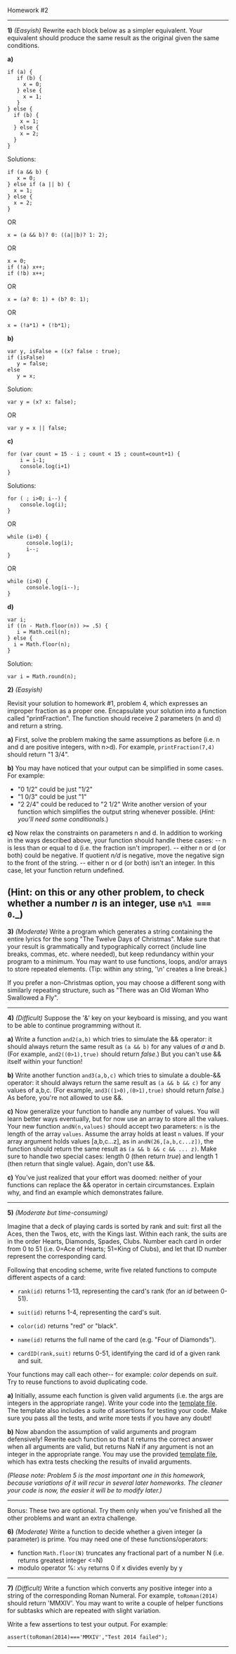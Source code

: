 Homework #2

---


**1)** _(Easyish)_
Rewrite each block below as a simpler equivalent.  Your equivalent should produce the same result as the original given the same conditions.

**a)**

```
if (a) {
   if (b) {
     x = 0;
   } else {
     x = 1;
   }
} else {
  if (b) {
    x = 1;
  } else {
    x = 2;
  }
}
```

Solutions:
```
if (a && b) {
   x = 0;
} else if (a || b) {
  x = 1;
} else {
  x = 2;
}
```
OR
```
x = (a && b)? 0: ((a||b)? 1: 2);
```
OR
```
x = 0;
if (!a) x++;
if (!b) x++;
```
OR
```
x = (a? 0: 1) + (b? 0: 1);
```
OR
```
x = (!a*1) + (!b*1);
```

**b)**
```
var y, isFalse = ((x? false : true);
if (isFalse)
   y = false;
else
   y = x;
```
Solution:
```
var y = (x? x: false);
```
OR
```
var y = x || false;
```

**c)**
```
for (var count = 15 - i ; count < 15 ; count=count+1) {
    i = i-1;
    console.log(i+1)
}
```

Solutions:
```
for ( ; i>0; i--) {
    console.log(i);
}
```
OR
```
while (i>0) {
      console.log(i);
      i--;
}
```
OR
```
while (i>0) {
      console.log(i--);
}
```

**d)**
```
var i;
if ((n - Math.floor(n)) >= .5) {
   i = Math.ceil(n);
} else {
  i = Math.floor(n);
}
```
Solution:
```
var i = Math.round(n);
```




**2)** _(Easyish)_

Revisit your solution to homework #1, problem 4, which expresses an improper fraction as a proper one.  Encapsulate your solution into a function called "printFraction".  The function should receive 2 parameters (n and d) and return a string.

**a)** First, solve the problem making the same assumptions as before (i.e. n and d are positive integers, with n>d).  For example, `printFraction(7,4)` should return "1 3/4".

**b)** You may have noticed that your output can be simplified in some cases.  For example:
- "0 1/2" could be just "1/2"
- "1 0/3" could be just "1"
- "2 2/4" could be reduced to "2 1/2"
Write another version of your function which simplifies the output string whenever possible.
(_Hint: you'll need some conditionals._)

**c)** Now relax the constraints on parameters n and d.  In addition to working in the ways described above, your function should handle these cases:
-- n is less than or equal to d (i.e. the fraction isn't improper).
-- either n or d (or both) could be negative.  If quotient _n/d_ is negative, move the negative sign to the front of the string.
-- either n or d (or both) isn't an integer.  In this case, let your function return undefined.

(Hint: on this or any other problem, to check whether a number _n_ is an integer, use `n%1 === 0`._)
---

**3)** _(Moderate)_
Write a program which generates a string containing the entire lyrics for the song "The Twelve Days of Christmas".  Make sure that your result is grammatically and typographically correct (include line breaks, commas, etc. where needed), but keep redundancy within your program to a minimum.
You may want to use functions, loops, and/or arrays to store repeated elements.
(Tip: within any string, '\n' creates a line break.)

If you prefer a non-Christmas option, you may choose a different song with similarly repeating structure, such as "There was an Old Woman Who Swallowed a Fly".

---

**4)** _(Difficult)_
Suppose the '&' key on your keyboard is missing, and you want to be able to continue programming without it.

**a)**
Write a function `and2(a,b)` which tries to simulate the && operator: it should always return the same result as `(a && b)` for any values of _a_ and _b_.  (For example, `and2((0>1),true)` should return _false_.)  But you can't use && itself within your function!

**b)** Write another function `and3(a,b,c)` which tries to simulate a double-&& operator: it should always return the same result as `(a && b && c)` for any values of a,b,c.  (For example, `and3((1>0),(0>1),true)` should return _false_.)  As before, you're not allowed to use &&.

**c)**
Now generalize your function to handle any number of values.  You will learn better ways eventually, but for now use an array to store all the values.
Your new function `andN(n,values)` should accept two parameters: `n` is the length of the array `values`.  Assume the array holds at least `n` values.
If your array argument holds values [a,b,c...z], as in
`andN(26,[a,b,c...z])`, the function should return the same result as `(a && b && c && ... z)`.
Make sure to handle two special cases: length 0 (then return _true_) and length 1 (then return that single value).
Again, don't use &&.

**c)**
You've just realized that your effort was doomed: neither of your functions can replace the && operator in certain circumstances.  Explain why, and find an example which demonstrates failure.

---


**5)** _(Moderate but time-consuming)_

Imagine that a deck of playing cards is sorted by rank and suit: first all the Aces, then the Twos, etc, with the Kings last. Within each rank, the suits are in the order Hearts, Diamonds, Spades, Clubs. Number each card in order from 0 to 51 (i.e. 0=Ace of Hearts; 51=King of Clubs), and let that ID number represent the corresponding card.

Following that encoding scheme, write five related functions to compute different aspects of a card:

* `rank(id)` returns 1-13, representing the card's rank (for an _id_ between 0-51).

* `suit(id)` returns 1-4, representing the card's suit.

* `color(id)` returns "red" or "black".

* `name(id)` returns the full name of the card (e.g. "Four of Diamonds").

* `cardID(rank,suit)` returns 0-51, identifying the card id of a given rank and suit.

Your functions may call each other-- for example: _color_ depends on _suit_. Try to reuse functions to avoid duplicating code.

**a)**
Initially, assume each function is given valid arguments (i.e. the args are integers in the appropriate range).  Write your code into the [template file](cards-template1a.js).  The template also includes a suite of assertions for testing your code.  Make sure you pass all the tests, and write more tests if you have any doubt!

**b)**
Now abandon the assumption of valid arguments and program defensively!  Rewrite each function so that it returns the correct answer when all arguments are valid, but returns NaN if any argument is not an integer in the appropriate range.
You may use the provided [template file](cards-template1b.js), which has extra tests checking the results of invalid arguments.

_(Please note: Problem 5 is the most important one in this homework, because variations of it will recur in several later homeworks.  The cleaner your code is now, the easier it will be to modify later.)_

---

Bonus: These two are optional.  Try them only when you've finished all the other problems and want an extra challenge.

**6)** _(Moderate)_
Write a function to decide whether a given integer (a parameter) is prime. You may need one of these functions/operators:

* function `Math.floor(N)` truncates any fractional part of a number N (i.e. returns greatest integer <=N)
* modulo operator %: `x%y` returns 0 if x divides evenly by y 

---

**7)** _(Difficult)_
Write a function which converts any positive integer into a string of the corresponding Roman Numeral.  For example, `toRoman(2014)` should return 'MMXIV'.  You may want to write a couple of helper functions for subtasks which are repeated with slight variation.

Write a few assertions to test your output.
For example:
```
assert(toRoman(2014)==='MMXIV',"Test 2014 failed");
```

---


